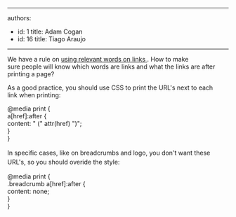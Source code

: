 

---
authors:
  - id: 1
    title: Adam Cogan
  - id: 16
    title: Tiago Araujo
---




<span class='intro'> We have a rule on&#160;<a href="/_layouts/15/FIXUPREDIRECT.ASPX?WebId=3dfc0e07-e23a-4cbb-aac2-e778b71166a2&amp;TermSetId=07da3ddf-0924-4cd2-a6d4-a4809ae20160&amp;TermId=f19d44f5-5c5b-4cc8-905d-3f7ddb1edf58">using&#160;relevant words on&#160;links </a>. How to make sure&#160;people&#160;will know which words are links and what the links are after printing a page?<br> </span>

<p>As a good practice, you should use CSS to print the URL's next to each link&#160;when printing&#58;</p><p class="ssw15-rteElement-CodeArea">@media print &#123;<br>a[href]&#58;after &#123;<br>content&#58; &quot; (&quot; attr(href) &quot;)&quot;;<br>&#125;<br>&#125;</p>​<span style="line-height&#58;1.5em;">In specific cases, like on breadcrumbs and ​logo, you don't want these URL's, so you should overide the style&#58;</span><div><p class="ssw15-rteElement-CodeArea">@media print &#123;<br><span class="ssw15-rteStyle-Highlight">.breadcrumb </span>a[href]&#58;after &#123;<br>content&#58; <span class="ssw15-rteStyle-Highlight">none</span>;<br>&#125;<br>&#125; <br></p></div>



